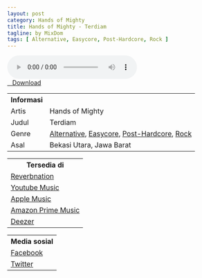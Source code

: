```yaml
---
layout: post
category: Hands of Mighty
title: Hands of Mighty - Terdiam
tagline: by MixDom
tags: [ Alternative, Easycore, Post-Hardcore, Rock ]
---
```


<audio class='js-player' style="--plyr-color-main: #212121;" controls>
<source src="https://drive.google.com/uc?authuser=0&id=17Nwvccgx9iAjooev3DtQMOvyHh7P8F2u&export=download" type="audio/mp3">
</audio>

<!--more-->

<div class="post-button text-center">
<a target="_blank" class="btn" href="https://drive.google.com/uc?authuser=0&id=17Nwvccgx9iAjooev3DtQMOvyHh7P8F2u&export=download">
<i class="fa fa-caret-down" aria-hidden="true"></i>&nbsp; &nbsp;Download
</a>
</div>

<table>
<tr>
<th>Informasi</th>
<th></th>
</tr>
<tr>
<td>Artis</td>
<td>Hands of Mighty</td>
</tr>
<tr>
<td>Judul</td>
<td>Terdiam</td>
</tr>
<tr>
<td>Genre</td>
<td><a href="/musik/tag/#/Alternative">Alternative</a>, <a href="/musik/tag/#/Easycore">Easycore</a>, <a href="/musik/tag/#/Post-Hardcore">Post-Hardcore</a>, <a href="/musik/tag/#/Rock">Rock</a></td>
</tr>
<tr>
<td>Asal</td>
<td>Bekasi Utara, Jawa Barat</td>
</tr>
</table>

<table>
<tr>
<th>Tersedia di</th>
</tr>
<tr>
<td><a href="https://www.reverbnation.com/handsofmightyofficial" target="_blank">Reverbnation</a></td>
</tr>
<tr>
<td><a href="https://music.youtube.com/channel/UCIiAd8nSqQdfZEQgsRLbuCQ" target="_blank">Youtube Music</a></td>
</tr>
<tr>
<td><a href="https://music.apple.com/md/artist/hands-of-mighty/1589021044" target="_blank">Apple Music</a></td>
</tr>
<tr>
<td><a href="https://music.amazon.com/artists/B09HSFF25N/hands-of-mighty" target="_blank">Amazon Prime Music</a></td>
</tr>
<tr>
<td><a href="https://www.deezer.com/id/artist/147651892?deferredFl=1" target="_blank">Deezer</a></td>
</tr>
</table>

<table>
<tr>
<th>Media sosial</th>
</tr>
<tr>
<td><a href="https://facebook.com/100063862774089/" target="_blank">Facebook</a></td>
</tr>
<tr>
<td><a href="https://twitter.com/handsofmighty" target="_blank">Twitter</a></td>
</tr>
</table>
